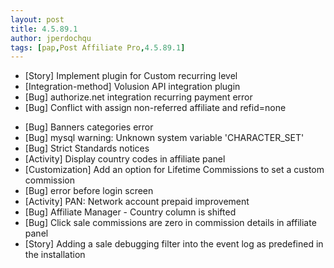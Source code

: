 ```yaml
---
layout: post
title: 4.5.89.1
author: jperdochqu
tags: [pap,Post Affiliate Pro,4.5.89.1]
---
```


- [Story] Implement plugin for Custom recurring level
- [Integration-method] Volusion API integration plugin
- [Bug] authorize.net integration recurring payment error
- [Bug] Conflict with assign non-referred affiliate and refid=none

<!--more-->

- [Bug] Banners categories error
- [Bug] mysql warning: Unknown system  variable 'CHARACTER_SET'
- [Bug] Strict Standards notices
- [Activity] Display country codes in affiliate panel
- [Customization] Add an option for Lifetime Commissions to set a custom commission
- [Bug] error before login screen
- [Activity] PAN: Network account prepaid improvement
- [Bug] Affiliate Manager - Country column is shifted
- [Bug] Click sale commissions are zero in commission details in affiliate panel
- [Story] Adding a sale debugging filter into the event log as predefined in the installation
